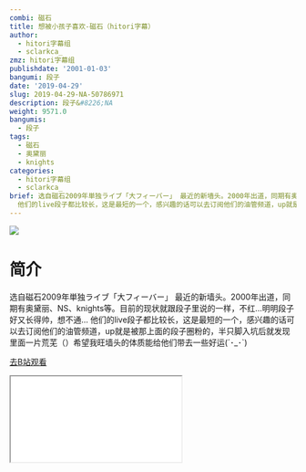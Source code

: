 ```yaml
---
combi: 磁石
title: 想被小孩子喜欢-磁石（hitori字幕）
author:
  - hitori字幕组
  - sclarkca_
zmz: hitori字幕组
publishdate: '2001-01-03'
bangumi: 段子
date: '2019-04-29'
slug: 2019-04-29-NA-50786971
description: 段子&#8226;NA
weight: 9571.0
bangumis:
  - 段子
tags:
  - 磁石
  - 奥黛丽
  - knights
categories:
  - hitori字幕组
  - sclarkca_
brief: 选自磁石2009年単独ライブ「大フィーバー」 最近的新墙头。2000年出道，同期有奥黛丽、NS、knights等。目前的现状就跟段子里说的一样，不红…明明段子好又长得帅，想不通…
  他们的live段子都比较长，这是最短的一个，感兴趣的话可以去订阅他们的油管频道，up就是被那上面的段子圈粉的，半只脚入坑后就发现里面一片荒芜（）希望我旺墙头的体质能给他们带去一些好运(´･_･`)
---
```

![](https://raw.githubusercontent.com/tcgriffith/owaraisite/master/static/tmpimg/hgxUBEP.jpg)
# 简介  
选自磁石2009年単独ライブ「大フィーバー」
最近的新墙头。2000年出道，同期有奥黛丽、NS、knights等。目前的现状就跟段子里说的一样，不红…明明段子好又长得帅，想不通…
他们的live段子都比较长，这是最短的一个，感兴趣的话可以去订阅他们的油管频道，up就是被那上面的段子圈粉的，半只脚入坑后就发现里面一片荒芜（）希望我旺墙头的体质能给他们带去一些好运(´･_･`)  

[去B站观看](https://www.bilibili.com/video/av50786971/)
<div class ="resp-container"><iframe class="testiframe" src="//player.bilibili.com/player.html?aid=50786971"", scrolling="no", allowfullscreen="true" > </iframe></div> 
